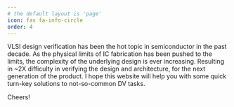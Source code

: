 ```yaml
---
# the default layout is 'page'
icon: fas fa-info-circle
order: 4
---
```



VLSI design verification has been the hot topic in semiconductor in the past decade. As the physical limits of IC fabrication has been pushed to the limits, the complexity of the underlying design is ever increasing. Resulting in ~2X difficulty in verifying the design and architecture, for the next generation of the product. 
I hope this website will help you with some quick turn-key solutions to not-so-common DV tasks. 

Cheers!

